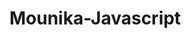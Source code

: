 # Mounika-Javascript
<!DOCTYPE html>
<html>
<head>
	<title>Registration Form</title>
	<meta charset="utf-8">
	<meta name="viewport" content="width=device-width, initial-scale=1">
	<link rel="stylesheet" href="https://maxcdn.bootstrapcdn.com/bootstrap/4.3.1/css/bootstrap.min.css">
	<script src="https://ajax.googleapis.com/ajax/libs/jquery/3.3.1/jquery.min.js"></script>
	<script src="https://cdnjs.cloudflare.com/ajax/libs/popper.js/1.14.7/umd/popper.min.js"></script>
	<script src="https://maxcdn.bootstrapcdn.com/bootstrap/4.3.1/js/bootstrap.min.js"></script>
	<link rel="stylesheet" href="login.css">
	<style>	
		.text1
		{
			color:red;
		}
		.text2
		{
			color:green;
		}
	</style>
	<script>
		$(document).ready(function(){
			$("#reg").submit(function(e){
				e.preventDefault();
				var email=$("#email").val();
				var password=$("#pass").val();
				if(email=="")
				{
					$("#msg5").html("Enter Your email");
				}				
				else if(password=="")
				{
					$("#msg5").html("Enter Your password");
				}				
				else
				{
					$("#msg5").html("Success");
					m.reset();

				}	
			});
		});
	</script>
</head>
<body>
	<div class="container ">
		<div class="jumbotron div1">
			<form action="" id="reg" class="form-vertical">
				<div class="form-group">
					<label>Email:</label>
					<input type="email" class="form-control" id="email">
					<p id="msg2"></p>
					</div>
				<div class="form-group">
					<label>Password:</label>
					<input type="password" class="form-control" id="pass">
					<p id="msg3"></p>
					<input type="submit" value="submit()" class="btn btn-success">
					<p id="msg4"></p>
				</div>
				<p id="msg5"></p>
			</form>
			<hr>
			<center>
				<a href="registration.html" class="btn btn-success">Create New Account</a>
			</center>
		</div>
	</div>
</body>
